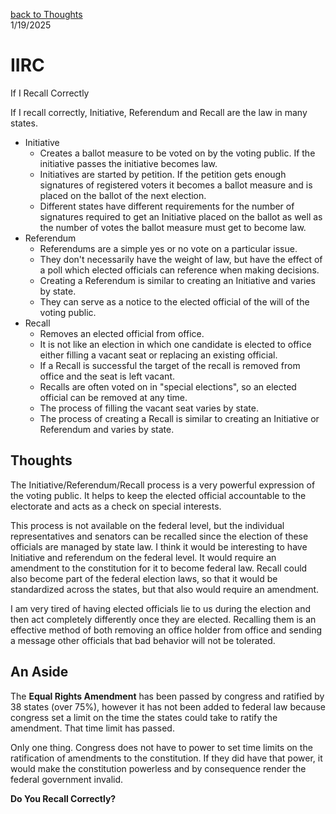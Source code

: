 [back to Thoughts](https://github.com/Marking-Time/Thoughts/tree/main)  
1/19/2025  
# IIRC  
 
If I Recall Correctly  

If I recall correctly, Initiative, Referendum and Recall are the law in many states.  
- Initiative
    + Creates a ballot measure to be voted on by the voting public.  If the initiative passes the initiative becomes law. 
    + Initiatives are started by petition.  If the petition gets enough signatures of registered voters it becomes a ballot measure and is placed on the ballot of the next election.
    + Different states have different requirements for the number of signatures required to get an Initiative placed on the ballot as well as the number of votes the ballot measure must get to become law.
- Referendum
    + Referendums are a simple yes or no vote on a particular issue.  
    + They don't necessarily have the weight of law, but have the effect of a poll which elected officials can reference when making decisions. 
    + Creating a Referendum is similar to creating an Initiative and varies by state. 
    + They can serve as a notice to the elected official of the will of the voting public.
- Recall
    + Removes an elected official from office.  
    + It is not like an election in which one candidate is elected to office either filling a vacant seat or replacing an existing official.  
    + If a Recall is successful the target of the recall is removed from office and the seat is left vacant. 
    + Recalls are often voted on in "special elections", so an elected official can be removed at any time.  
    + The process of filling the vacant seat varies by state.  
    + The process of creating a Recall is similar to creating an Initiative or Referendum and varies by state.
      
## Thoughts  
The Initiative/Referendum/Recall process is a very powerful expression of the voting public.  It helps to keep the elected official accountable to the electorate and acts as a check on special interests.

This process is not available on the federal level, but the individual representatives and senators can be recalled since the election of these officials are managed by state law. I think it would be interesting to have Initiative and referendum on the federal level.  It would require an amendment to the constitution for it to become federal law. Recall could also become part of the federal election laws, so that it would be standardized across the states, but that also would require an amendment.  

I am very tired of having elected officials lie to us during the election and then act completely differently once they are elected. Recalling them is an effective method of both removing an office holder from office and sending a message other officials that bad behavior will not be tolerated.  

## An Aside
The __Equal Rights Amendment__ has been passed by congress and ratified by 38 states (over 75%), however it has not been added to federal law because congress set a limit on the time the states could take to ratify the amendment.  That time limit has passed. 

Only one thing. Congress does not have to power to set time limits on the ratification of amendments to the constitution. If they did have that power, it would make the constitution powerless and by consequence render the federal government invalid.  

__Do You Recall Correctly?__  